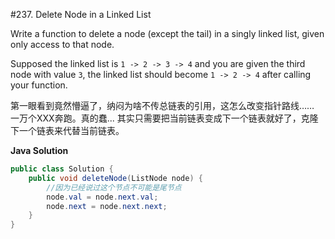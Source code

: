 #237. Delete Node in a Linked List

><p><p>
Write a function to delete a node (except the tail) in a singly linked list, given only access to that node.
</p>

><p>
Supposed the linked list is <code>1 -> 2 -> 3 -> 4</code> and you are given the third node with value <code>3</code>, the linked list should become <code>1 -> 2 -> 4</code> after calling your function.
</p></p>

第一眼看到竟然懵逼了，纳闷为啥不传总链表的引用，这怎么改变指针路线…… 一万个XXX奔跑。真的蠢... 其实只需要把当前链表变成下一个链表就好了，克隆下一个链表来代替当前链表。

**Java Solution**
```java
public class Solution {
    public void deleteNode(ListNode node) {
        //因为已经说过这个节点不可能是尾节点
        node.val = node.next.val;
        node.next = node.next.next;
    }
}
```
